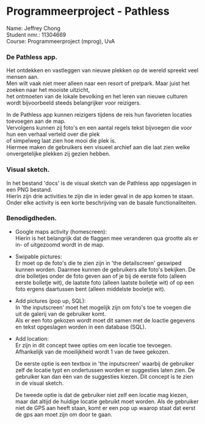 # Programmeerproject - Pathless

Name: Jeffrey Chong</br>
Student nmr.: 11304669</br>
Course: Programmeerproject (mprog), UvA</br>

### De Pathless app.
Het ontdekken en vastleggen van nieuwe plekken op de wereld spreekt veel mensen aan.</br>
Men wilt vaak niet meer alleen naar een resort of pretpark. Maar juist het zoeken naar het mooiste uitzicht,</br>
het ontmoeten van de lokale bevolking en het leren van nieuwe culturen wordt bijvoorbeeld steeds belangrijker voor reizigers.</br>

In de Pathless app kunnen reizigers tijdens de reis hun favorieten locaties toevoegen aan de map.</br>
Vervolgens kunnen zij foto's en een aantal regels tekst bijvoegen die voor hun een verhaal verteld over die plek</br>
of simpelweg laat zien hoe mooi die plek is.</br>
Hiermee maken de gebruikers een visueel archief aan die laat zien welke onvergetelijke plekken zij gezien hebben.</br>

### Visual sketch.
In het bestand 'docs' is de visual sketch van de Pathless app opgeslagen in een PNG bestand.</br>
Hierin zijn drie activities te zijn die in ieder geval in de app komen te staan.</br>
Onder elke activity is een korte beschrijving van de basale functionaliteiten.<br>

### Benodigdheden.
- Google maps activity (homescreen):</br>
  Hierin is het belangrijk dat de flaggen mee veranderen qua grootte als er in- of uitgezoomd wordt in de map.

- Swipable pictures:</br>
  Er moet op de foto's die te zien zijn in 'the detailscreen' geswiped kunnen worden. Daarmee kunnen de gebruikers alle foto's bekijken.
  De drie bolletjes onder de foto geven aan of je bij de eerste foto (alleen eerste bolletje wit), de laatste foto (alleen laatste
  bolletje wit) of op een foto ergens daartussen bent (alleen middelste booletje wit).</br>

- Add pictures (pop up, SQL):</br>
  In 'the inputscreen' moet het mogelijk zijn om foto's toe te voegen die uit de galerij van de gebruiker komt.</br>
  Als er een foto gekozen wordt moet dit samen met de loactie gegevens en tekst opgeslagen worden in een database (SQL).</br>

- Add location:</br>
  Er zijn in dit concept twee opties om een locatie toe tevoegen.</br>
  Afhankelijk van de moeilijkheid wordt 1 van de twee gekozen.</br>

  De eerste optie is een textbox in 'the inputscreen' waarbij de gebruiker zelf de locatie typt en ondertussen worden er suggesties
  laten zien. De gebruiker kan dan èèn van de suggesties kiezen. Dit concept is te zien in de visual sketch.</br>

  De tweede optie is dat de gebruiker niet zelf een locatie mag kiezen, maar dat altijd de huidige locatie gebruikt moet worden. Als de
  gebruiker niet de GPS aan heeft staan, komt er een pop up waarop staat dat eerst de gps aan moet zijn om door te gaan.
